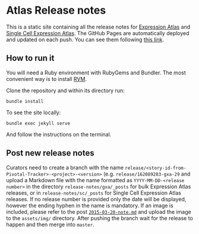 # Atlas Release notes

This is a static site containing all the release notes for [Expression Atlas](https://www.ebi.ac.uk/gxa) and [Single
Cell Expression Atlas](https://www.ebi.ac.uk/gxa/sc). The GitHub Pages are automatically deployed and updated on each
push. You can see them following [this link](https://ebi-gene-expression-group.github.io/atlas-release-notes/).

## How to run it

You will need a Ruby environment with RubyGems and Bundler. The most convenient way is to install
[RVM](https://rvm.io/).

Clone the repository and within its directory run:
```
bundle install
```

To see the site locally:
```
bundle exec jekyll serve
````

And follow the instructions on the terminal.

## Post new release notes
Curators need to create a branch with the name `release/<story-id-from-Pivotal-Tracker>-<project>-<version>` (e.g.
`release/162089283-gxa-29` and upload a Markdown file with the name formatted as `YYYY-MM-DD-<release number>` in the
directory `release-notes/gxa/_posts` for bulk Expression Atlas releases, or in `release-notes/sc/_posts` for Single
Cell Expression Atlas releases. If no release number is provided only the date will be displayed, however the
ending hyphen in the name is mandatory. If an image is included, please refer to the post
[`2015-03-20-note.md`](https://github.com/ebi-gene-expression-group/atlas-release-notes/blob/master/_posts/2015-03-20-note.md)
and upload the image to the `assets/img/` directory. After pushing the branch wait for the release to happen and then
merge into `master`.
